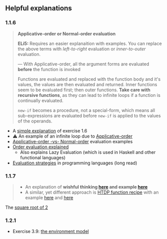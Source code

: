 ## Helpful explanations

### 1.1.6

> **Applicative-order or Normal-order evaluation**
>
> **ELi5:** Requires an easier explanaition with examples.
> You can replace the above terms with _left-to-right_ evaluation or _inner-to-outer_ evaluation.
>
> — With Applicative-order, all the argument forms are evaluated **before** the function is invoked
> 
> Functions are evaluated and replaced with the function body and it's values, the values are then evaluated and returned. Inner functions seem to be evaluated first; then outer functions. **Take care with recursive functions**, as they can lead to infinite loops if a function is continually evaluated.
>
> `new-if` becomes a procedure, not a special-form, which means all sub-expressions are evaluated before `new-if` is applied to the values of the operands.

- A [simple explanation](https://sicp-solutions.net/post/sicp-solution-exercise-1-6/) of exercise 1.6
- ⚠️ An example of an infinite loop due to [Applicative-order](https://sicp-solutions.net/post/sicp-solution-exercise-1-5/)
- [Applicative-order -vs- Normal-order](http://tinyurl.com/muck9mby) evaluation examples
- [Order evaluation explained](https://sookocheff.com/post/fp/evaluating-lambda-expressions/#comparison)
    - Also explains Lazy Evaluation (which is used in Haskell and other functional languages)
- [Evaluation strategies](https://en.wikipedia.org/wiki/Evaluation_strategy) in programming languages (long read)


### 1.1.7

> - An explanation of **wishful thinking [here](https://wiki.c2.com/?WishfulThinking) and example [here](https://swiftindepth.com/articles/lets-make-a-music-teacher-2/)**
> - A similar, yet different approach is [HTDP function recipe](https://htdp.org/2019-02-24/part_one.html#%28part._sec~3adesign-func%29) with an example [here](https://ics.uci.edu/~kay/courses/31/design-recipe.html) and [here](https://www.cs.toronto.edu/~david/course-notes/csc110-111/02-functions/07-the-function-design-recipe.html)

The [square root of 2](https://en.wikipedia.org/wiki/Square_root_of_2)


### 1.2.1

- Exercise 3.9: [the environment model](https://www.lvguowei.me/post/sicp-goodness-environment-model/)